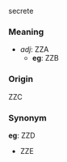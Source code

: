 secrete
### Meaning
+ _adj_: ZZA
    + __eg__: ZZB

### Origin

ZZC

### Synonym

__eg__: ZZD

+ ZZE


